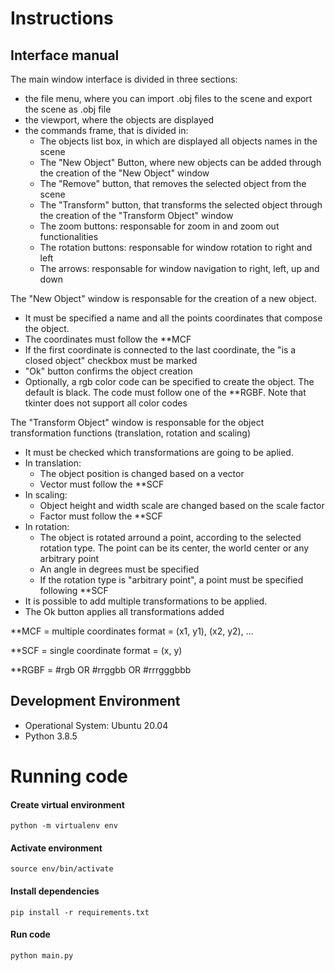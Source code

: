 # Instructions

## Interface manual

The main window interface is divided in three sections:
- the file menu, where you can import .obj files to the scene and export the scene as .obj file
- the viewport, where the objects are displayed
- the commands frame, that is divided in:
  - The objects list box, in which are displayed all objects names in the scene
  - The "New Object" Button, where new objects can be added through the creation of the "New Object" window
  - The "Remove" button, that removes the selected object from the scene
  - The "Transform" button, that transforms the selected object through the creation of the "Transform Object" window 
  - The zoom buttons: responsable for zoom in and zoom out functionalities
  - The rotation buttons: responsable for window rotation to right and left
  - The arrows: responsable for window navigation to right, left, up and down

The "New Object" window is responsable for the creation of a new object.
 - It must be specified a name and all the points coordinates that compose the object.
 - The coordinates must follow the **MCF
 - If the first coordinate is connected to the last coordinate, the "is a closed object" checkbox must be marked
 - "Ok" button confirms the object creation
 - Optionally, a rgb color code can be specified to create the object. The default is black. The code must follow one of the **RGBF. Note that tkinter does not support all color codes

The "Transform Object" window is responsable for the object transformation functions (translation, rotation and scaling)
 - It must be checked which transformations are going to be aplied.
 - In translation:
    - The object position is changed based on a vector
    - Vector must follow the **SCF
 - In scaling:
    - Object height and width scale are changed based on the scale factor
    - Factor must follow the **SCF
 - In rotation:
    - The object is rotated arround a point, according to the selected rotation type. The point can be its center, the world center or any arbitrary point
    - An angle in degrees must be specified
    - If the rotation type is "arbitrary point", a point must be specified following **SCF
 - It is possible to add multiple transformations to be applied.
 - The Ok button applies all transformations added


**MCF = multiple coordinates format = (x1, y1), (x2, y2), ...  

**SCF = single coordinate format = (x, y)

**RGBF = #rgb OR #rrggbb OR #rrrgggbbb

## Development Environment
 - Operational System: Ubuntu 20.04
 - Python 3.8.5

# Running code
#### Create virtual environment
```
python -m virtualenv env
```
#### Activate environment
```
source env/bin/activate
```
#### Install dependencies
```
pip install -r requirements.txt
```
#### Run code
```
python main.py
```